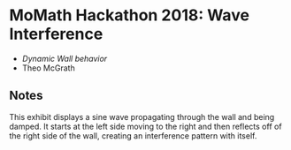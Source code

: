 # MoMath Hackathon 2018: Wave Interference

- _Dynamic Wall behavior_
- Theo McGrath

## Notes
This exhibit displays a sine wave propagating through the wall and being damped. It starts at the left side moving to the right and then reflects off of the right side of the wall, creating an interference pattern with itself.
